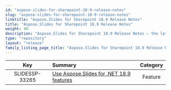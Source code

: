 ```yaml
---
id: "aspose-slides-for-sharepoint-18-9-release-notes"
slug: "aspose-slides-for-sharepoint-18-9-release-notes"
linktitle: "Aspose.Slides for Sharepoint 18.9 Release Notes"
title: "Aspose.Slides for Sharepoint 18.9 Release Notes"
weight: 40
description: "Aspose.Slides for Sharepoint 18.9 Release Notes – the latest updates and fixes."
type: "repository"
layout: "release"
family_listing_page_title: "Aspose.Slides for Sharepoint 18.9 Release Notes"
---
```


|**Key** |**Summary** |**Category** |
| :-: | :- | :-: |
|SLIDESSP-33265|[Use Aspose.Slides for .NET 18.9 features](/slides/net/release-notes/2018/aspose-slides-for-net-18-9-release-notes/)|Feature|

